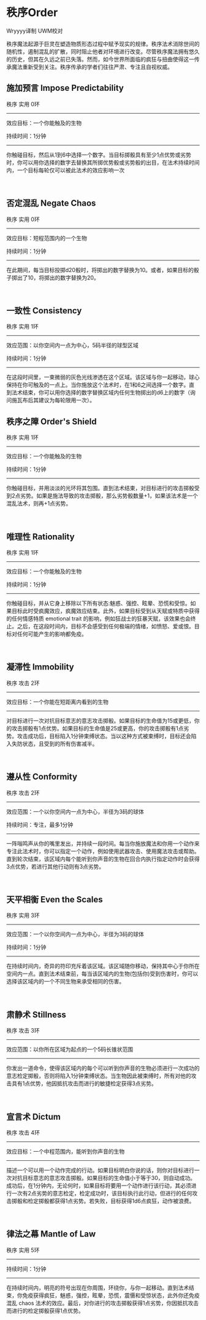 # 秩序Order

Wryyyy译制 UWM校对

秩序魔法起源于巨灵在塑造物质形态过程中赋予现实的规律。秩序法术消除世间的随机性，遏制混乱的扩散，同时阻止他者对环境进行改变。尽管秩序魔法拥有悠久的历史，但其在久远之前已失落。然而，如今世界所面临的疯狂与扭曲使得这一传承魔法重新受到关注。秩序传承的学者们往往严肃、专注且自视权威。

## 施加预言 Impose Predictability

秩序 实用 0环

------------------------------------------------------------------------

效应目标：一个你能触及的生物

持续时间：1分钟

------------------------------------------------------------------------

你触碰目标，然后从1到6中选择一个数字。当目标掷骰具有至少1点优势或劣势时，你可以用你选择的数字去替换其所掷优势骰或劣势骰的出目，在法术持续时间内，一个目标每轮仅可以被此法术的效应影响一次

 

## 否定混乱 Negate Chaos

秩序 实用 0环

------------------------------------------------------------------------

效应目标：短程范围内的一个生物

持续时间：1分钟

------------------------------------------------------------------------

在此期间，每当目标投掷d20骰时，将掷出的数字替换为10。或者，如果目标的骰子掷出了10，将掷出的数字替换为20。

 

## 一致性 Consistency

秩序 实用 1环

------------------------------------------------------------------------

效应范围：以你空间内一点为中心，5码半径的球型区域

持续时间：1分钟

------------------------------------------------------------------------

在这段时间里，一束微弱的灰色光线渗透在这个区域。该区域与你一起移动，球心保持在你可触及的一点上。当你施放这个法术时，在1和6之间选择一个数字。直到法术结束，你可以用你选择的数字替换区域内任何生物掷出的d6上的数字（询问施瓦布后其建议为每轮限用一次）。

## 秩序之障 Order's Shield

秩序 实用 1环

------------------------------------------------------------------------

效应目标：一个你能触及的生物

持续时间：1分钟

------------------------------------------------------------------------

你触碰目标，并用淡淡的光环将其包围。直到法术结束，对目标进行的攻击掷骰受到2点劣势。如果是施法导致的攻击掷骰，那么劣势骰数量+1，如果该法术是一个混乱法术，则再+1点劣势。

 

## 唯理性 Rationality

秩序 实用 1环

------------------------------------------------------------------------

效应目标：一个你能触及的生物

持续时间：1分钟

------------------------------------------------------------------------

你触碰目标，并从它身上移除以下所有状态:魅惑、强控、眩晕、恐慌和受惊。如果目标此时受疯魔效应，疯魔效应结束。此外，如果目标受到从天赋或特质中获得的任何情感特质
emotional trait
的影响，例如狂战士的狂暴天赋，该效果也会终止。之后，在这段时间内，目标不会感受到任何极端的情绪，如愤怒、爱或恨。目标对任何可能产生的影响都免疫。

 

## 凝滞性 Immobility

秩序 攻击 2环

------------------------------------------------------------------------

效应目标：一个你能在短距离内看到的生物

------------------------------------------------------------------------

对目标进行一次对抗目标意志的意志攻击掷骰。如果目标的生命值为15或更低，你的攻击掷骰有1点优势。如果目标的生命值是25或更高，你的攻击掷骰有1点劣势。攻击成功后，目标陷入1分钟束缚状态。当以这种方式被束缚时，目标还会陷入失防状态，且受到的所有伤害减半。

 

## 遵从性 Conformity

秩序 攻击 2环

------------------------------------------------------------------------

效应范围：一个以你空间内一点为中心，半径为3码的球体

持续时间：专注，最多1分钟

------------------------------------------------------------------------

一阵嗡鸣声从你的嘴里发出，并持续一段时间。每当你施放魔法和你用一个动作来专注此法术时，你可以指定一个动作，例如使用武器攻击、使用魔法攻击或帮助。直到轮次结束，该区域内每个能听到你声音的生物在回合内执行指定动作时会获得3点优势，若进行其他行动则有3点劣势。

 

## 天平相衡 Even the Scales

秩序 实用 3环

------------------------------------------------------------------------

效应范围：一个以你空间内一点为中心，半径为3码的球体

持续时间：1分钟

------------------------------------------------------------------------

在持续时间内，奇异的符印充斥着该区域。该区域随你移动，保持其中心于你所在空间内一点。直到法术结束前，每当该区域内的生物(包括你)受到伤害时，你可以选择该区域内的一个不同生物来承受相同的伤害。

 

## 肃静术 Stillness

秩序 攻击 3环

------------------------------------------------------------------------

效应范围：以你所在区域为起点的一个5码长锥状范围

------------------------------------------------------------------------

你发出一道命令，使得该区域内的每个可以听到你声音的生物必须进行一次成功的意志检定掷骰，否则将陷入1分钟束缚状态。当生物因此被束缚时，所有对他的攻击具有1点优势，他因抵抗攻击而进行的敏捷检定获得3点劣势。

 

## 宣言术 Dictum

秩序 攻击 4环

------------------------------------------------------------------------

效应目标：一个中程范围内，能听到你声音的生物

------------------------------------------------------------------------

描述一个可以用一个动作完成的行动。如果目标明白你说的话，则你对目标进行一次对抗目标意志的意志攻击掷骰。如果目标的生命值小于等于30，则自动成功。成功后，在1分钟内，无论何时，如果目标将要用一个动作进行该行动，其必须进行一次有2点劣势的意志检定，检定成功时，该目标执行此行动，但进行的任何攻击掷骰和检定掷骰都获得1点劣势。若失败，目标获得1d6点疯狂，动作被浪费。

 

## 律法之幕 Mantle of Law

秩序 实用 5环

------------------------------------------------------------------------

持续时间：1分钟

------------------------------------------------------------------------

在持续时间内，明亮的符号出现在你周围，环绕你，与你一起移动。直到法术结束，你免疫获得疯狂，魅惑，强控，眩晕，恐慌，震慑和受惊状态，此外你还免疫混乱
chaos
法术的效应。最后，对你进行的攻击掷骰获得1点劣势，你因抵抗攻击而进行的检定掷骰获得1点优势。

 
